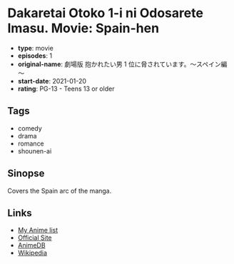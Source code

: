 # Dakaretai Otoko 1-i ni Odosarete Imasu. Movie: Spain-hen

-   **type**: movie
-   **episodes**: 1
-   **original-name**: 劇場版 抱かれたい男 1 位に脅されています。～スペイン編～
-   **start-date**: 2021-01-20
-   **rating**: PG-13 - Teens 13 or older

## Tags

-   comedy
-   drama
-   romance
-   shounen-ai

## Sinopse

Covers the Spain arc of the manga.

## Links

-   [My Anime list](https://myanimelist.net/anime/48780/Dakaretai_Otoko_1-i_ni_Odosarete_Imasu_Movie__Spain-hen)
-   [Official Site](https://dakaretai-1st.com/)
-   [AnimeDB](http://anidb.info/perl-bin/animedb.pl?show=anime&aid=16271)
-   [Wikipedia](https://en.wikipedia.org/wiki/Dakaichi#Film)
